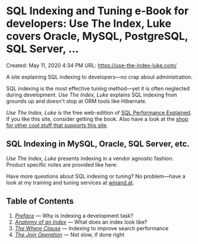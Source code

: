 # SQL Indexing and Tuning e-Book for developers: Use The Index, Luke covers Oracle, MySQL, PostgreSQL, SQL Server, ...

Created: May 11, 2020 4:34 PM
URL: https://use-the-index-luke.com/

A site explaining SQL indexing to developers—no crap about administration.

SQL indexing is the most effective tuning method—yet it is often neglected during development. *Use The Index, Luke* explains SQL indexing from grounds up and doesn't stop at ORM tools like Hibernate.

*Use The Index, Luke* is the free web-edition of [SQL Performance Explained](https://sql-performance-explained.com/?utm_source=use-the-index-luke.com&utm_campaign=front&utm_medium=web). If you like this site, consider getting the book. Also have a look at the [shop for other cool stuff that supports this site](https://use-the-index-luke.com/shop).

## SQL Indexing in MySQL, Oracle, SQL Server, etc.

*Use The Index, Luke* presents indexing in a vendor agnostic fashion. Product specific notes are provided like here:

Have more questions about SQL indexing or tuning? No problem—have a look at my training and tuning services at [winand.at](https://winand.at/).

## Table of Contents

1. *[Preface](https://use-the-index-luke.com/sql/preface)* — Why is indexing a development task?
2. *[Anatomy of an Index](https://use-the-index-luke.com/sql/anatomy)* — What does an index look like?
3. *[The Where Clause](https://use-the-index-luke.com/sql/where-clause)* — Indexing to improve search performance
4. *[The Join Operation](https://use-the-index-luke.com/sql/join)* — Not slow, if done right